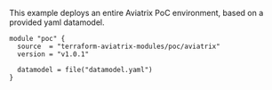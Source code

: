 This example deploys an entire Aviatrix PoC environment, based on a provided yaml datamodel.


```hcl
module "poc" {
  source  = "terraform-aviatrix-modules/poc/aviatrix"
  version = "v1.0.1"

  datamodel = file("datamodel.yaml")
}
```
